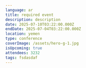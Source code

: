 ```yaml
---
language: ar
title: required event
description: description
date: 2025-07-10T03:22:00.000Z
endDate: 2025-07-04T03:22:00.000Z
location: yemen
type: conference
coverImage: /assets/hero-g-1.jpg
isUpcoming: true
attendees: 3232
tags: fsdasdaf
---
```

